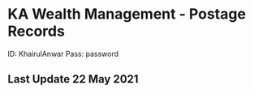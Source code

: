 # KA Wealth Management - Postage Records

ID: KhairulAnwar
Pass: password

## Last Update 22 May 2021
